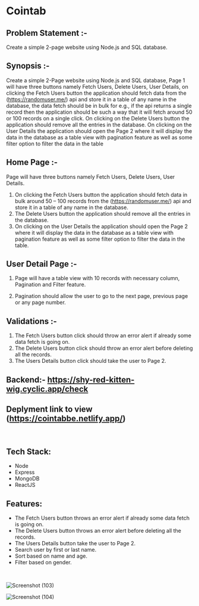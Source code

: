 # Cointab

## Problem Statement :-

Create a simple 2-page website using Node.js and SQL database.

## Synopsis :-

Create a simple 2-Page website using Node.js and SQL database, Page 1 will have three
buttons namely Fetch Users, Delete Users, User Details, on clicking the Fetch Users button the
application should fetch data from the (https://randomuser.me/) api and store it in a table of any
name in the database, the data fetch should be in bulk for e.g., if the api returns a single record
then the application should be such a way that it will fetch around 50 or 100 records on a single
click.
On clicking on the Delete Users button the application should remove all the entries in the
database. On clicking on the User Details the application should open the Page 2 where it will
display the data in the database as a table view with pagination feature as well as some filter
option to filter the data in the table

## Home Page :-

Page will have three buttons namely Fetch Users, Delete Users, User Details.

1. On clicking the Fetch Users button the application should fetch data in bulk around 50 – 100 records from the (https://randomuser.me/) api and store it in a table of any name in the database.
2. The Delete Users button the application should remove all the entries in the database.
3. On clicking on the User Details the application should open the Page 2 where it will display the data in the database as a table view with pagination feature as well as some filter option to filter the data in the table.

## User Detail Page :-

1. Page will have a table view with 10 records with necessary column, Pagination and Filter feature.

2. Pagination should allow the user to go to the next page, previous page or any page number.

## Validations :-

1. The Fetch Users button click should throw an error alert if already some data fetch is going on.
2. The Delete Users button click should throw an error alert before deleting all the records.
3. The Users Details button click should take the user to Page 2.

## Backend:- https://shy-red-kitten-wig.cyclic.app/check

## Deplyment link to view (https://cointabbe.netlify.app/)

<br>

## Tech Stack:

- Node
- Express
- MongoDB
- ReactJS

## Features:

- The Fetch Users button throws an error alert if already some data fetch is going on.
- The Delete Users button throws an error alert before deleting all the records.
- The Users Details button take the user to Page 2.
- Search user by first or last name.
- Sort based on name and age.
- Filter based on gender.

<br>

![Screenshot (103)](https://user-images.githubusercontent.com/97456472/209437784-8bc26264-721d-41a5-bf1f-c8fa24525b1d.png)

![Screenshot (104)](https://user-images.githubusercontent.com/97456472/209437785-21c739ea-6cf4-4844-a356-a46d1287d918.png)

<br>
